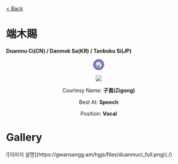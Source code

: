 [< Back](./?page=artist)

# 端木賜

**Duanmu Ci(CN) / Danmok Sa(KR) / Tanboku Si(JP)**

<p style="text-align:center;"><img src="https://gwansangg.am/hgjs/files/duanmuci.png" style="max-width: 200px; border-radius: 50%; border: 7px solid #8B6CB7;"></p>
<p style="text-align:center;"><img src="https://gwansangg.am/hgjs/files/duanmuci_full.png"></p>

<p style="text-align: center;">Courtesy Name: <b>子貢(Zigong)</b></p>
<p style="text-align: center;">Best At: <b>Speech</b></p>
<p style="text-align: center;">Position: <b>Vocal</b></p>

# Gallery

<div class="gallery-container">
  ![이미지 설명](https://gwansangg.am/hgjs/files/duanmuci_full.png)(./)
  
</div>
